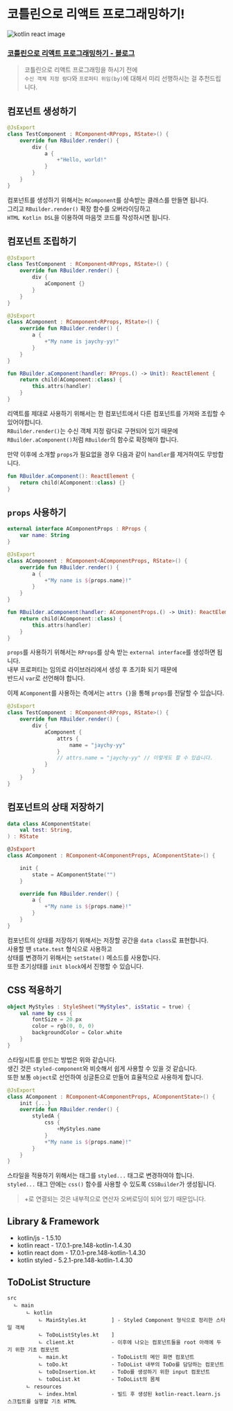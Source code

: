 # 코틀린으로 리액트 프로그래밍하기!
![kotlin react image](https://user-images.githubusercontent.com/48639421/124257806-b2094b00-db67-11eb-8da6-87e764023b60.png)

### [코틀린으로 리액트 프로그래밍하기 - 블로그](https://velog.io/@dhwlddjgmanf/%EC%BD%94%ED%8B%80%EB%A6%B0%EC%9C%BC%EB%A1%9C-%EB%A6%AC%EC%95%A1%ED%8A%B8-%ED%94%84%EB%A1%9C%EA%B7%B8%EB%9E%98%EB%B0%8D%ED%95%98%EA%B8%B0)  

> 코틀린으로 리액트 프로그래밍을 하시기 전에  
> `수신 객체 지정 람다`와 `프로퍼티 위임(by)`에 대해서 미리 선행하시는 걸 추천드립니다.  

## 컴포넌트 생성하기
```kotlin
@JsExport
class TestComponent : RComponent<RProps, RState>() {
    override fun RBuilder.render() {
        div {
            a {
                +"Hello, world!"
            }
        }
    }
}
```
컴포넌트를 생성하기 위해서는 `RComponent`를 상속받는 클래스를 만들면 됩니다.  
그리고 `RBuilder.render()` 확장 함수를 오버라이딩하고  
`HTML Kotlin DSL`을 이용하여 마음껏 코드를 작성하시면 됩니다.  

## 컴포넌트 조립하기
```kotlin
@JsExport
class TestComponent : RComponent<RProps, RState>() {
    override fun RBuilder.render() {
        div {
            aComponent {}
        }
    }
}

@JsExport
class AComponent : RComponent<RProps, RState>() {
    override fun RBuilder.render() {
        a {
            +"My name is jaychy-yy!"
        }
    }
}

fun RBuilder.aComponent(handler: RProps.() -> Unit): ReactElement {
    return child(AComponent::class) {
        this.attrs(handler)
    }
}
```
리액트를 제대로 사용하기 위해서는 한 컴포넌트에서 다른 컴포넌트를 가져와 조립할 수 있어야합니다.  
`RBuilder.render()`는 수신 객체 지정 람다로 구현되어 있기 때문에  
`RBuilder.aComponent()`처럼 `RBuilder`의 함수로 확장해야 합니다.  

만약 이후에 소개할 `props`가 필요없을 경우 다음과 같이 `handler`를 제거하여도 무방합니다.  
```kotlin
fun RBuilder.aComponent(): ReactElement {
    return child(AComponent::class) {}
}
```

## `props` 사용하기
```kotlin
external interface AComponentProps : RProps {
    var name: String
}

@JsExport
class AComponent : RComponent<AComponentProps, RState>() {
    override fun RBuilder.render() {
        a {
            +"My name is ${props.name}!"
        }
    }
}

fun RBuilder.aComponent(handler: AComponentProps.() -> Unit): ReactElement {
    return child(AComponent::class) {
        this.attrs(handler)
    }
}
```
`props`를 사용하기 위해서는 `RProps`를 상속 받는 `external interface`를 생성하면 됩니다.  
내부 프로퍼티는 임의로 라이브러리에서 생성 후 초기화 되기 때문에  
반드시 `var`로 선언해야 합니다.  

이제 `AComponent`를 사용하는 측에서는 `attrs {}`을 통해 `props`를 전달할 수 있습니다.
```kotlin
@JsExport
class TestComponent : RComponent<RProps, RState>() {
    override fun RBuilder.render() {
        div {
            aComponent {
                attrs {
                    name = "jaychy-yy"
                }
                // attrs.name = "jaychy-yy" // 이렇게도 할 수 있습니다.
            }
        }
    }
}
```

## 컴포넌트의 상태 저장하기
```kotlin
data class AComponentState(
    val test: String,
) : RState

@JsExport
class AComponent : RComponent<AComponentProps, AComponentState>() {

    init {
        state = AComponentState("")
    }

    override fun RBuilder.render() {
        a {
            +"My name is ${props.name}!"
        }
    }
}
```
컴포넌트의 상태를 저장하기 위해서는 저장할 공간을 `data class`로 표현합니다.  
사용할 땐 `state.test` 형식으로 사용하고  
상태를 변경하기 위해서는 `setState()` 메소드를 사용합니다.  
또한 초기상태를 `init block`에서 진행할 수 있습니다.  

## CSS 적용하기
```kotlin
object MyStyles : StyleSheet("MyStyles", isStatic = true) {
    val name by css {
        fontSize = 20.px
        color = rgb(0, 0, 0)
        backgroundColor = Color.white
    }
}
```
스타일시트를 만드는 방법은 위와 같습니다.  
생긴 것은 `styled-component`와 비슷해서 쉽게 사용할 수 있을 것 같습니다.  
또한 보통 `object`로 선언하여 싱글톤으로 만들어 효율적으로 사용하게 합니다.  

```kotlin
@JsExport
class AComponent : RComponent<AComponentProps, AComponentState>() {
    init {...}
    override fun RBuilder.render() {
        styledA {
            css {
                +MyStyles.name
            }
            +"My name is ${props.name}!"
        }
    }
}
```
스타일을 적용하기 위해서는 태그를 `styled...` 태그로 변경하여야 합니다.  
`styled...` 태그 안에는 `css()` 함수를 사용할 수 있도록 `CSSBuilder`가 생성됩니다.  

> +로 연결되는 것은 내부적으로 연산자 오버로딩이 되어 있기 때문입니다.

## Library & Framework
- kotlin/js - 1.5.10
- kotlin react - 17.0.1-pre.148-kotlin-1.4.30
- kotlin react dom - 17.0.1-pre.148-kotlin-1.4.30
- kotlin styled - 5.2.1-pre.148-kotlin-1.4.30

## ToDoList Structure
```
src
  ㄴ main
      ㄴ kotlin
          ㄴ MainStyles.kt        ] - Styled Component 형식으로 정리한 스타일 객체
          ㄴ ToDoListStyles.kt    ]
          ㄴ client.kt            - 이후에 나오는 컴포넌트들을 root 아래에 두기 위한 기초 컴포넌트
          ㄴ main.kt              - ToDoList의 메인 화면 컴포넌트
          ㄴ toDo.kt              - ToDoList 내부의 ToDo를 담당하는 컴포넌트
          ㄴ toDoInsertion.kt     - ToDo를 생성하기 위한 input 컴포넌트
          ㄴ toDoList.kt          - ToDoList의 몸체 
      ㄴ resources
          ㄴ index.html           - 빌드 후 생성된 kotlin-react.learn.js 스크립트를 실행할 기초 HTML
```
